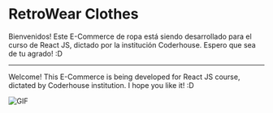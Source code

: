 # RetroWear Clothes

Bienvenidos! Este E-Commerce de ropa está siendo desarrollado para el curso de React JS, dictado por la institución Coderhouse. Espero que sea de tu agrado! :D

----------------------------------------------------------------------------------------------------------------------------------------------------------

Welcome! This E-Commerce is being developed for React JS course, dictated by Coderhouse institution. I hope you like it! :D

![GIF](https://github.com/Render78/retro-wear/assets/111009231/d910aefc-bdd6-474a-b289-78bfb49654c9)
